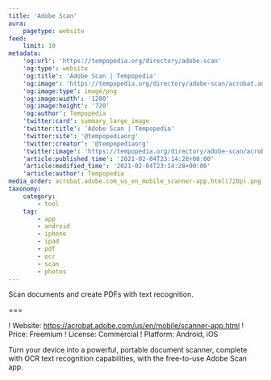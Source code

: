 ```yaml
---
title: 'Adobe Scan'
aura:
    pagetype: website
feed:
    limit: 10
metadata:
    'og:url': 'https://tempopedia.org/directory/adobe-scan'
    'og:type': website
    'og:title': 'Adobe Scan | Tempopedia'
    'og:image': 'https://tempopedia.org/directory/adobe-scan/acrobat.adobe.com_us_en_mobile_scanner-app.html(720p).png'
    'og:image:type': image/png
    'og:image:width': '1280'
    'og:image:height': '720'
    'og:author': Tempopedia
    'twitter:card': summary_large_image
    'twitter:title': 'Adobe Scan | Tempopedia'
    'twitter:site': '@tempopediaorg'
    'twitter:creator': '@tempopediaorg'
    'twitter:image': 'https://tempopedia.org/directory/adobe-scan/acrobat.adobe.com_us_en_mobile_scanner-app.html(720p).png'
    'article:published_time': '2021-02-04T23:14:28+00:00'
    'article:modified_time': '2021-02-04T23:14:28+00:00'
    'article:author': Tempopedia
media_order: acrobat.adobe.com_us_en_mobile_scanner-app.html(720p).png
taxonomy:
    category:
        - tool
    tag:
        - app
        - android
        - iphone
        - ipad
        - pdf
        - ocr
        - scan
        - photos
---
```


Scan documents and create PDFs with text recognition.

===

! Website: https://acrobat.adobe.com/us/en/mobile/scanner-app.html
! Price: Freemium
! License: Commercial
! Platform: Android, iOS

Turn your device into a powerful, portable document scanner, complete with OCR text recognition capabilities, with the free-to-use Adobe Scan app.